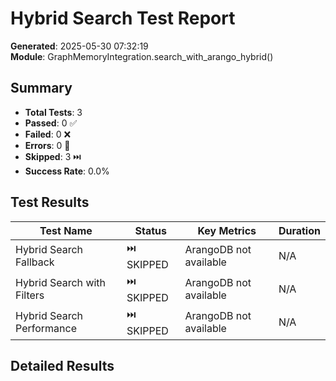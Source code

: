 # Hybrid Search Test Report

**Generated**: 2025-05-30 07:32:19  
**Module**: GraphMemoryIntegration.search_with_arango_hybrid()

## Summary

- **Total Tests**: 3
- **Passed**: 0 ✅
- **Failed**: 0 ❌
- **Errors**: 0 🚫
- **Skipped**: 3 ⏭️
- **Success Rate**: 0.0%

## Test Results

| Test Name | Status | Key Metrics | Duration |
|-----------|--------|-------------|----------|
| Hybrid Search Fallback | ⏭️ SKIPPED | ArangoDB not available | N/A |
| Hybrid Search with Filters | ⏭️ SKIPPED | ArangoDB not available | N/A |
| Hybrid Search Performance | ⏭️ SKIPPED | ArangoDB not available | N/A |

## Detailed Results
